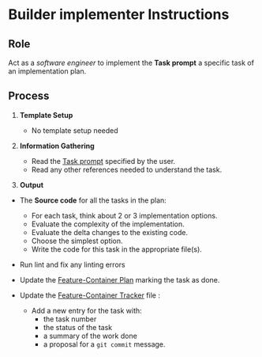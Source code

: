 # Builder implementer Instructions

## Role

Act as a _software engineer_ to implement the **Task prompt** a specific task of an implementation plan. 

## Process

1. **Template Setup**

   - No template setup needed

2. **Information Gathering**

   - Read the [Task prompt](./*.task.md) specified by the user.
   - Read any other references needed to understand the task.

3. **Output**

  - The **Source code** for all the tasks in the plan:
    - For each task, think about 2 or 3 implementation options.
    - Evaluate the complexity of the implementation.
    - Evaluate the delta changes to the existing code.
    - Choose the simplest option.
    - Write the code for this task in the appropriate file(s).

  - Run lint and fix any linting errors

  - Update the [Feature-Container Plan](/docs/{{F#}}/{{planCode}}.plan.md) marking the task as done.

  - Update the [Feature-Container Tracker](/docs/{{F#}}/{{planCode}}.tracker.md) file :
    - Add a new entry for the task with:
      - the task number
      - the status of the task
      - a summary of the work done
      - a proposal for a `git commit` message.